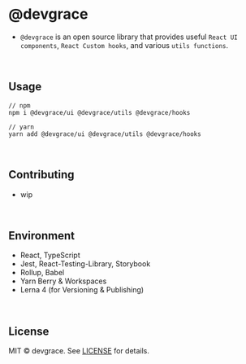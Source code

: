 # @devgrace
- `@devgrace` is an open source library that provides useful `React UI components`, `React Custom hooks`, and various `utils functions`.

<br />

## Usage
```
// npm
npm i @devgrace/ui @devgrace/utils @devgrace/hooks

// yarn
yarn add @devgrace/ui @devgrace/utils @devgrace/hooks
```


<br />

## Contributing
- wip

<br />

## Environment
- React, TypeScript
- Jest, React-Testing-Library, Storybook
- Rollup, Babel
- Yarn Berry & Workspaces
- Lerna 4 (for Versioning & Publishing)

<br />

## License
MIT © devgrace. See [LICENSE](./LICENSE) for details.